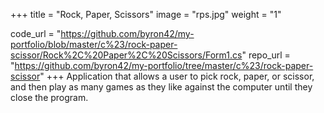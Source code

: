+++
title = "Rock, Paper, Scissors"
image = "rps.jpg"
weight = "1"

code_url = "https://github.com/byron42/my-portfolio/blob/master/c%23/rock-paper-scissor/Rock%2C%20Paper%2C%20Scissors/Form1.cs"
repo_url = "https://github.com/byron42/my-portfolio/tree/master/c%23/rock-paper-scissor"
+++
Application that allows a user to pick rock, paper, or scissor, and then play as many games as they like against the computer until they close the program.
